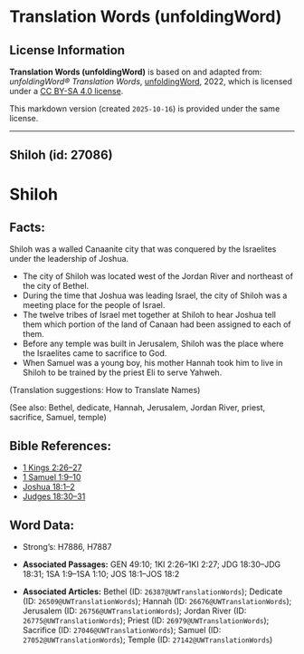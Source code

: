 # Translation Words (unfoldingWord)

## License Information

**Translation Words (unfoldingWord)** is based on and adapted from: _unfoldingWord® Translation Words_, [unfoldingWord](https://unfoldingword.org/utw), 2022, which is licensed under a [CC BY-SA 4.0 license](https://creativecommons.org/licenses/by-sa/4.0/legalcode.en).

This markdown version (created `2025-10-16`) is provided under the same license.



--------------------------------

## Shiloh (id: 27086)

Shiloh
======

Facts:
------

Shiloh was a walled Canaanite city that was conquered by the Israelites under the leadership of Joshua.

* The city of Shiloh was located west of the Jordan River and northeast of the city of Bethel.
* During the time that Joshua was leading Israel, the city of Shiloh was a meeting place for the people of Israel.
* The twelve tribes of Israel met together at Shiloh to hear Joshua tell them which portion of the land of Canaan had been assigned to each of them.
* Before any temple was built in Jerusalem, Shiloh was the place where the Israelites came to sacrifice to God.
* When Samuel was a young boy, his mother Hannah took him to live in Shiloh to be trained by the priest Eli to serve Yahweh.

(Translation suggestions: How to Translate Names)

(See also: Bethel, dedicate, Hannah, Jerusalem, Jordan River, priest, sacrifice, Samuel, temple)

Bible References:
-----------------

* [1 Kings 2:26–27](https://ref.ly/1Kgs2:26-1Kgs2:27)
* [1 Samuel 1:9–10](https://ref.ly/1Sam1:9-1Sam1:10)
* [Joshua 18:1–2](https://ref.ly/Josh18:1-Josh18:2)
* [Judges 18:30–31](https://ref.ly/Judg18:30-Judg18:31)

Word Data:
----------

* Strong’s: H7886, H7887

* **Associated Passages:** GEN 49:10; 1KI 2:26–1KI 2:27; JDG 18:30–JDG 18:31; 1SA 1:9–1SA 1:10; JOS 18:1–JOS 18:2
* **Associated Articles:** Bethel (ID: `26387@UWTranslationWords`); Dedicate (ID: `26509@UWTranslationWords`); Hannah (ID: `26676@UWTranslationWords`); Jerusalem (ID: `26756@UWTranslationWords`); Jordan River (ID: `26775@UWTranslationWords`); Priest (ID: `26979@UWTranslationWords`); Sacrifice (ID: `27046@UWTranslationWords`); Samuel (ID: `27052@UWTranslationWords`); Temple (ID: `27142@UWTranslationWords`)

